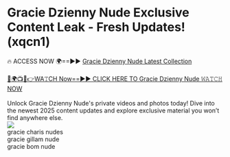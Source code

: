 # Gracie Dzienny Nude Exclusive Content Leak - Fresh Updates! (xqcn1)

🔥 ACCESS NOW 🌍==►► <a href="https://tinyurl.com/2mz8nhtm" rel="nofollow">Gracie Dzienny Nude Latest Collection</a>
<br><br>
[🔴🌍📺📱👉WA𝚃CH Now==►► CLICK HERE TO Gracie Dzienny Nude 𝚆𝙰𝚃𝙲𝙷 NOW](https://tinyurl.com/2mz8nhtm)
<br><br>
Unlock Gracie Dzienny Nude's private videos and photos today! Dive into the newest 2025 content updates and explore exclusive material you won’t find anywhere else.
<br>
<a href="https://tinyurl.com/2mz8nhtm" rel="nofollow" data-target="animated-image.originalLink"><img src="https://camo.githubusercontent.com/8a4f000d20f83aca3bf7ec5f350d767afa0574a8a352519fd8cfa583a6f93a33/68747470733a2f2f692e696d6775722e636f6d2f644a486b345a712e676966" data-canonical-src="https://i.imgur.com/dJHk4Zq.gif" style="max-width: 100%; display: inline-block;" data-target="animated-image.originalImage"></a>
<br>
gracie charis nudes<br>
gracie gillam nude<br>
gracie bom nude
